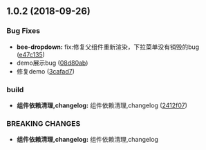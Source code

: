 <a name="1.0.2"></a>
## 1.0.2 (2018-09-26)


### Bug Fixes

* **bee-dropdown:** fix:修复父组件重新渲染，下拉菜单没有销毁的bug ([e47c135](https://github.com/tinper-bee/bee-dropdown/commit/e47c135))
* demo展示bug ([08d80ab](https://github.com/tinper-bee/bee-dropdown/commit/08d80ab))
* 修复demo ([3cafad7](https://github.com/tinper-bee/bee-dropdown/commit/3cafad7))


### build

* **组件依赖清理,changelog:** 组件依赖清理,changelog ([2412f07](https://github.com/tinper-bee/bee-dropdown/commit/2412f07))


### BREAKING CHANGES

* **组件依赖清理,changelog:** 组件依赖清理,changelog



